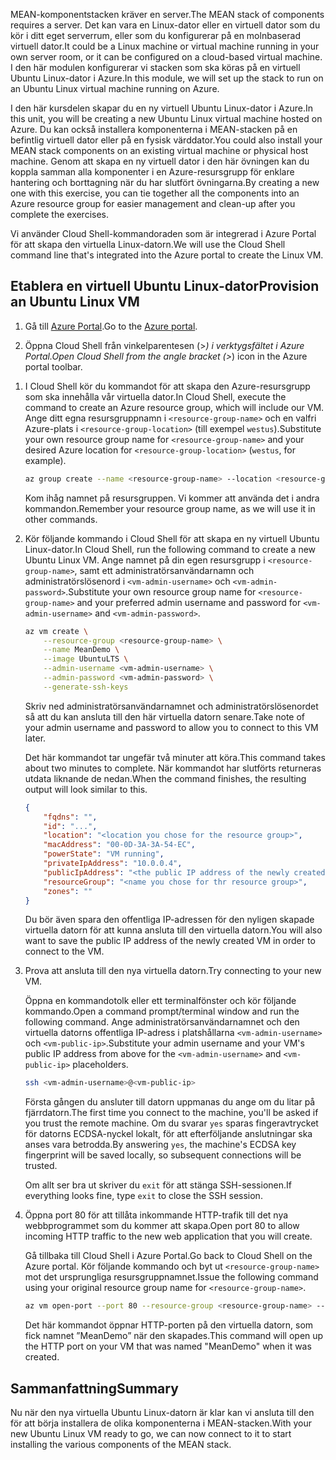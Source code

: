 <span data-ttu-id="6d236-101">MEAN-komponentstacken kräver en server.</span><span class="sxs-lookup"><span data-stu-id="6d236-101">The MEAN stack of components requires a server.</span></span> <span data-ttu-id="6d236-102">Det kan vara en Linux-dator eller en virtuell dator som du kör i ditt eget serverrum, eller som du konfigurerar på en molnbaserad virtuell dator.</span><span class="sxs-lookup"><span data-stu-id="6d236-102">It could be a Linux machine or virtual machine running in your own server room, or it can be configured on a cloud-based virtual machine.</span></span> <span data-ttu-id="6d236-103">I den här modulen konfigurerar vi stacken som ska köras på en virtuell Ubuntu Linux-dator i Azure.</span><span class="sxs-lookup"><span data-stu-id="6d236-103">In this module, we will set up the stack to run on an Ubuntu Linux virtual machine running on Azure.</span></span>

<span data-ttu-id="6d236-104">I den här kursdelen skapar du en ny virtuell Ubuntu Linux-dator i Azure.</span><span class="sxs-lookup"><span data-stu-id="6d236-104">In this unit, you will be creating a new Ubuntu Linux virtual machine hosted on Azure.</span></span> <span data-ttu-id="6d236-105">Du kan också installera komponenterna i MEAN-stacken på en befintlig virtuell dator eller på en fysisk värddator.</span><span class="sxs-lookup"><span data-stu-id="6d236-105">You could also install your MEAN stack components on an existing virtual machine or physical host machine.</span></span> <span data-ttu-id="6d236-106">Genom att skapa en ny virtuell dator i den här övningen kan du koppla samman alla komponenter i en Azure-resursgrupp för enklare hantering och borttagning när du har slutfört övningarna.</span><span class="sxs-lookup"><span data-stu-id="6d236-106">By creating a new one with this exercise, you can tie together all the components into an Azure resource group for easier management and clean-up after you complete the exercises.</span></span>

<span data-ttu-id="6d236-107">Vi använder Cloud Shell-kommandoraden som är integrerad i Azure Portal för att skapa den virtuella Linux-datorn.</span><span class="sxs-lookup"><span data-stu-id="6d236-107">We will use the Cloud Shell command line that's integrated into the Azure portal to create the Linux VM.</span></span>

## <a name="provision-an-ubuntu-linux-vm"></a><span data-ttu-id="6d236-108">Etablera en virtuell Ubuntu Linux-dator</span><span class="sxs-lookup"><span data-stu-id="6d236-108">Provision an Ubuntu Linux VM</span></span>

1. <span data-ttu-id="6d236-109">Gå till [Azure Portal](https://portal.azure.com?azure-portal=true).</span><span class="sxs-lookup"><span data-stu-id="6d236-109">Go to the [Azure portal](https://portal.azure.com?azure-portal=true).</span></span>

1. <span data-ttu-id="6d236-110">Öppna Cloud Shell från vinkelparentesen (>_) i verktygsfältet i Azure Portal.</span><span class="sxs-lookup"><span data-stu-id="6d236-110">Open Cloud Shell from the angle bracket (>_) icon in the Azure portal toolbar.</span></span>

<!---TODO: Update for sandbox--->
1. <span data-ttu-id="6d236-111">I Cloud Shell kör du kommandot för att skapa den Azure-resursgrupp som ska innehålla vår virtuella dator.</span><span class="sxs-lookup"><span data-stu-id="6d236-111">In Cloud Shell, execute the command to create an Azure resource group, which will include our VM.</span></span> <span data-ttu-id="6d236-112">Ange ditt egna resursgruppnamn i `<resource-group-name>` och en valfri Azure-plats i `<resource-group-location>` (till exempel `westus`).</span><span class="sxs-lookup"><span data-stu-id="6d236-112">Substitute your own resource group name for `<resource-group-name>` and your desired Azure location for `<resource-group-location>` (`westus`, for example).</span></span>


    ```bash
    az group create --name <resource-group-name> --location <resource-group-location>
    ```

    <span data-ttu-id="6d236-113">Kom ihåg namnet på resursgruppen. Vi kommer att använda det i andra kommandon.</span><span class="sxs-lookup"><span data-stu-id="6d236-113">Remember your resource group name, as we will use it in other commands.</span></span>

1. <span data-ttu-id="6d236-114">Kör följande kommando i Cloud Shell för att skapa en ny virtuell Ubuntu Linux-dator.</span><span class="sxs-lookup"><span data-stu-id="6d236-114">In Cloud Shell, run the following command to create a new Ubuntu Linux VM.</span></span> <span data-ttu-id="6d236-115">Ange namnet på din egen resursgrupp i `<resource-group-name>`, samt ett administratörsanvändarnamn och administratörslösenord i `<vm-admin-username>` och `<vm-admin-password>`.</span><span class="sxs-lookup"><span data-stu-id="6d236-115">Substitute your own resource group name for `<resource-group-name>` and your preferred admin username and password for `<vm-admin-username>` and `<vm-admin-password>`.</span></span>

    ```bash
    az vm create \
        --resource-group <resource-group-name> \
        --name MeanDemo \
        --image UbuntuLTS \
        --admin-username <vm-admin-username> \
        --admin-password <vm-admin-password> \
        --generate-ssh-keys
    ```

    <span data-ttu-id="6d236-116">Skriv ned administratörsanvändarnamnet och administratörslösenordet så att du kan ansluta till den här virtuella datorn senare.</span><span class="sxs-lookup"><span data-stu-id="6d236-116">Take note of your admin username and password to allow you to connect to this VM later.</span></span>

    <span data-ttu-id="6d236-117">Det här kommandot tar ungefär två minuter att köra.</span><span class="sxs-lookup"><span data-stu-id="6d236-117">This command takes about two minutes to complete.</span></span> <span data-ttu-id="6d236-118">När kommandot har slutförts returneras utdata liknande de nedan.</span><span class="sxs-lookup"><span data-stu-id="6d236-118">When the command finishes, the resulting output will look similar to this.</span></span>

    ```json
    {
        "fqdns": "",
        "id": "...",
        "location": "<location you chose for the resource group>",
        "macAddress": "00-0D-3A-3A-54-EC",
        "powerState": "VM running",
        "privateIpAddress": "10.0.0.4",
        "publicIpAddress": "<the public IP address of the newly created machine>",
        "resourceGroup": "<name you chose for thr resource group>",
        "zones": ""
    }
    ```

    <span data-ttu-id="6d236-119">Du bör även spara den offentliga IP-adressen för den nyligen skapade virtuella datorn för att kunna ansluta till den virtuella datorn.</span><span class="sxs-lookup"><span data-stu-id="6d236-119">You will also want to save the public IP address of the newly created VM in order to connect to the VM.</span></span>

1. <span data-ttu-id="6d236-120">Prova att ansluta till den nya virtuella datorn.</span><span class="sxs-lookup"><span data-stu-id="6d236-120">Try connecting to your new VM.</span></span>

    <span data-ttu-id="6d236-121">Öppna en kommandotolk eller ett terminalfönster och kör följande kommando.</span><span class="sxs-lookup"><span data-stu-id="6d236-121">Open a command prompt/terminal window and run the following command.</span></span> <span data-ttu-id="6d236-122">Ange administratörsanvändarnamnet och den virtuella datorns offentliga IP-adress i platshållarna `<vm-admin-username>` och `<vm-public-ip>`.</span><span class="sxs-lookup"><span data-stu-id="6d236-122">Substitute your admin username and your VM's public IP address from above for the `<vm-admin-username>` and `<vm-public-ip>` placeholders.</span></span>

    ```bash
    ssh <vm-admin-username>@<vm-public-ip>
    ```

    <span data-ttu-id="6d236-123">Första gången du ansluter till datorn uppmanas du ange om du litar på fjärrdatorn.</span><span class="sxs-lookup"><span data-stu-id="6d236-123">The first time you connect to the machine, you'll be asked if you trust the remote machine.</span></span> <span data-ttu-id="6d236-124">Om du svarar `yes` sparas fingeravtrycket för datorns ECDSA-nyckel lokalt, för att efterföljande anslutningar ska anses vara betrodda.</span><span class="sxs-lookup"><span data-stu-id="6d236-124">By answering `yes`, the machine's ECDSA key fingerprint will be saved locally, so subsequent connections will be trusted.</span></span>

    <span data-ttu-id="6d236-125">Om allt ser bra ut skriver du `exit` för att stänga SSH-sessionen.</span><span class="sxs-lookup"><span data-stu-id="6d236-125">If everything looks fine, type `exit` to close the SSH session.</span></span>

1. <span data-ttu-id="6d236-126">Öppna port 80 för att tillåta inkommande HTTP-trafik till det nya webbprogrammet som du kommer att skapa.</span><span class="sxs-lookup"><span data-stu-id="6d236-126">Open port 80 to allow incoming HTTP traffic to the new web application that you will create.</span></span>

    <span data-ttu-id="6d236-127">Gå tillbaka till Cloud Shell i Azure Portal.</span><span class="sxs-lookup"><span data-stu-id="6d236-127">Go back to Cloud Shell on the Azure portal.</span></span> <span data-ttu-id="6d236-128">Kör följande kommando och byt ut `<resource-group-name>` mot det ursprungliga resursgruppnamnet.</span><span class="sxs-lookup"><span data-stu-id="6d236-128">Issue the following command using your original resource group name for `<resource-group-name>`.</span></span>

    ``` bash
    az vm open-port --port 80 --resource-group <resource-group-name> --name MeanDemo
    ```

    <span data-ttu-id="6d236-129">Det här kommandot öppnar HTTP-porten på den virtuella datorn, som fick namnet ”MeanDemo” när den skapades.</span><span class="sxs-lookup"><span data-stu-id="6d236-129">This command will open up the HTTP port on your VM that was named "MeanDemo" when it was created.</span></span>

## <a name="summary"></a><span data-ttu-id="6d236-130">Sammanfattning</span><span class="sxs-lookup"><span data-stu-id="6d236-130">Summary</span></span>

<span data-ttu-id="6d236-131">Nu när den nya virtuella Ubuntu Linux-datorn är klar kan vi ansluta till den för att börja installera de olika komponenterna i MEAN-stacken.</span><span class="sxs-lookup"><span data-stu-id="6d236-131">With your new Ubuntu Linux VM ready to go, we can now connect to it to start installing the various components of the MEAN stack.</span></span>